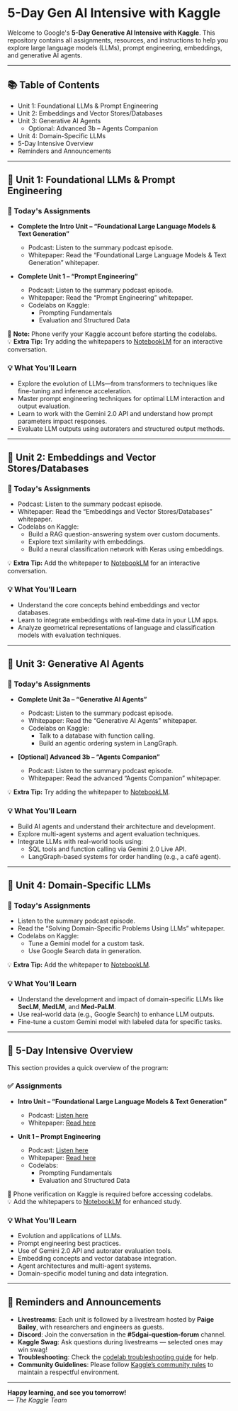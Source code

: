 # 5-Day Gen AI Intensive with Kaggle

Welcome to Google's **5-Day Generative AI Intensive with Kaggle**. This repository contains all assignments, resources, and instructions to help you explore large language models (LLMs), prompt engineering, embeddings, and generative AI agents.

---

## 📚 Table of Contents

- Unit 1: Foundational LLMs & Prompt Engineering  
- Unit 2: Embeddings and Vector Stores/Databases  
- Unit 3: Generative AI Agents  
  - Optional: Advanced 3b – Agents Companion  
- Unit 4: Domain-Specific LLMs  
- 5-Day Intensive Overview  
- Reminders and Announcements  

---

## 🧠 Unit 1: Foundational LLMs & Prompt Engineering

### 🎒 Today's Assignments

- **Complete the Intro Unit – “Foundational Large Language Models & Text Generation”**
  - Podcast: Listen to the summary podcast episode.
  - Whitepaper: Read the “Foundational Large Language Models & Text Generation” whitepaper.
  
- **Complete Unit 1 – “Prompt Engineering”**
  - Podcast: Listen to the summary podcast episode.
  - Whitepaper: Read the “Prompt Engineering” whitepaper.
  - Codelabs on Kaggle:
    - Prompting Fundamentals
    - Evaluation and Structured Data

📌 **Note:** Phone verify your Kaggle account before starting the codelabs.  
💡 **Extra Tip:** Try adding the whitepapers to [NotebookLM](https://notebooklm.google/) for an interactive conversation.

### 💡 What You’ll Learn

- Explore the evolution of LLMs—from transformers to techniques like fine-tuning and inference acceleration.
- Master prompt engineering techniques for optimal LLM interaction and output evaluation.
- Learn to work with the Gemini 2.0 API and understand how prompt parameters impact responses.
- Evaluate LLM outputs using autoraters and structured output methods.

---

## 🧠 Unit 2: Embeddings and Vector Stores/Databases

### 🎒 Today's Assignments

- Podcast: Listen to the summary podcast episode.
- Whitepaper: Read the “Embeddings and Vector Stores/Databases” whitepaper.
- Codelabs on Kaggle:
  - Build a RAG question-answering system over custom documents.
  - Explore text similarity with embeddings.
  - Build a neural classification network with Keras using embeddings.

💡 **Extra Tip:** Add the whitepaper to [NotebookLM](https://notebooklm.google/) for an interactive conversation.

### 💡 What You’ll Learn

- Understand the core concepts behind embeddings and vector databases.
- Learn to integrate embeddings with real-time data in your LLM apps.
- Analyze geometrical representations of language and classification models with evaluation techniques.

---

## 🧠 Unit 3: Generative AI Agents

### 🎒 Today's Assignments

- **Complete Unit 3a – “Generative AI Agents”**
  - Podcast: Listen to the summary podcast episode.
  - Whitepaper: Read the “Generative AI Agents” whitepaper.
  - Codelabs on Kaggle:
    - Talk to a database with function calling.
    - Build an agentic ordering system in LangGraph.

- **[Optional] Advanced 3b – “Agents Companion”**
  - Podcast: Listen to the summary podcast episode.
  - Whitepaper: Read the advanced “Agents Companion” whitepaper.

💡 **Extra Tip:** Try adding the whitepaper to [NotebookLM](https://notebooklm.google/).

### 💡 What You’ll Learn

- Build AI agents and understand their architecture and development.
- Explore multi-agent systems and agent evaluation techniques.
- Integrate LLMs with real-world tools using:
  - SQL tools and function calling via Gemini 2.0 Live API.
  - LangGraph-based systems for order handling (e.g., a café agent).

---

## 🧠 Unit 4: Domain-Specific LLMs

### 🎒 Today's Assignments

- Listen to the summary podcast episode.
- Read the “Solving Domain-Specific Problems Using LLMs” whitepaper.
- Codelabs on Kaggle:
  - Tune a Gemini model for a custom task.
  - Use Google Search data in generation.

💡 **Extra Tip:** Add the whitepaper to [NotebookLM](https://notebooklm.google/).

### 💡 What You’ll Learn

- Understand the development and impact of domain-specific LLMs like **SecLM**, **MedLM**, and **Med-PaLM**.
- Use real-world data (e.g., Google Search) to enhance LLM outputs.
- Fine-tune a custom Gemini model with labeled data for specific tasks.

---

## 🧠 5-Day Intensive Overview

This section provides a quick overview of the program:

### ✅ Assignments

- **Intro Unit – “Foundational Large Language Models & Text Generation”**
  - Podcast: [Listen here](#)
  - Whitepaper: [Read here](#)

- **Unit 1 – Prompt Engineering**
  - Podcast: [Listen here](#)
  - Whitepaper: [Read here](#)
  - Codelabs:
    - Prompting Fundamentals
    - Evaluation and Structured Data

📌 Phone verification on Kaggle is required before accessing codelabs.  
💡 Add the whitepapers to [NotebookLM](https://notebooklm.google/) for enhanced study.

### 💡 What You’ll Learn

- Evolution and applications of LLMs.
- Prompt engineering best practices.
- Use of Gemini 2.0 API and autorater evaluation tools.
- Embedding concepts and vector database integration.
- Agent architectures and multi-agent systems.
- Domain-specific model tuning and data integration.

---

## 📣 Reminders and Announcements

- **Livestreams**: Each unit is followed by a livestream hosted by **Paige Bailey**, with researchers and engineers as guests.
- **Discord**: Join the conversation in the **#5dgai-question-forum** channel.
- **Kaggle Swag**: Ask questions during livestreams — selected ones may win swag!
- **Troubleshooting**: Check the [codelab troubleshooting guide](#) for help.
- **Community Guidelines**: Please follow [Kaggle’s community rules](https://www.kaggle.com/general/194748) to maintain a respectful environment.

---

**Happy learning, and see you tomorrow!**  
— *The Kaggle Team*
